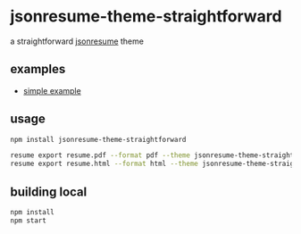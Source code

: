 # jsonresume-theme-straightforward

a straightforward [jsonresume](https://github.com/jsonresume) theme

## examples

- [simple example](docs/resume-example.pdf)

## usage

```sh
npm install jsonresume-theme-straightforward

resume export resume.pdf --format pdf --theme jsonresume-theme-straightforward
resume export resume.html --format html --theme jsonresume-theme-straightforward
```

## building local

```sh
npm install
npm start
```

